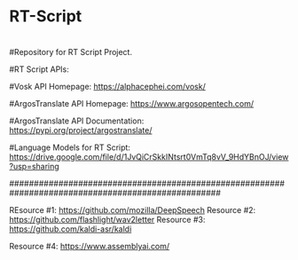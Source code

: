 # RT-Script
#
#Repository for RT Script Project.


#RT Script APIs:


#Vosk API Homepage:  https://alphacephei.com/vosk/

#ArgosTranslate API Homepage: https://www.argosopentech.com/

#ArgosTranslate API Documentation: https://pypi.org/project/argostranslate/

#Language Models for RT Script: https://drive.google.com/file/d/1JvQiCrSkkINtsrt0VmTq8vV_9HdYBnOJ/view?usp=sharing

###################################################################################################

REsource #1: https://github.com/mozilla/DeepSpeech
Resource #2: https://github.com/flashlight/wav2letter
Resource #3: https://github.com/kaldi-asr/kaldi

Resource #4: https://www.assemblyai.com/
